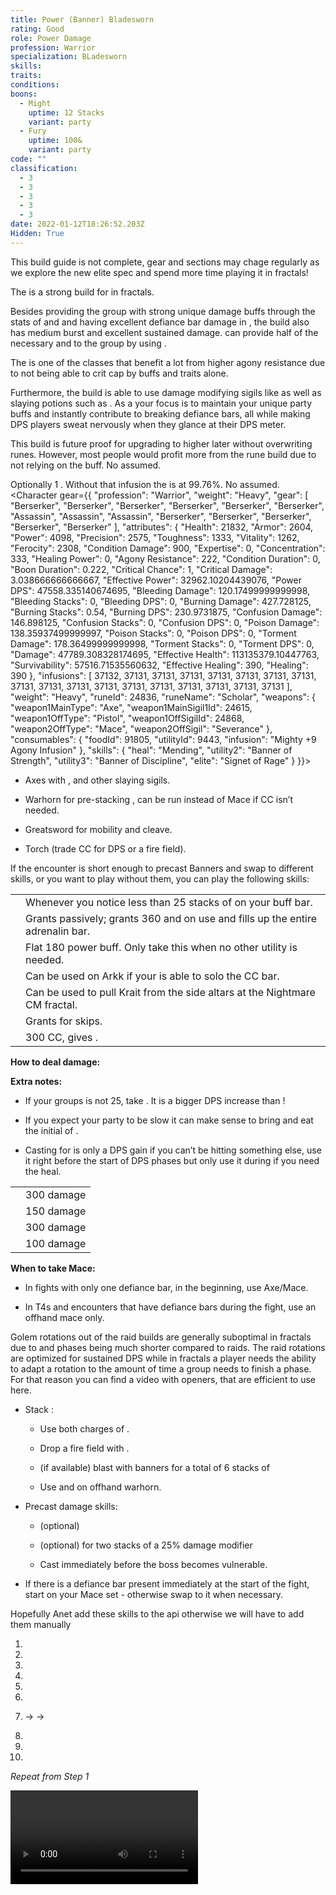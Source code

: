```yaml
---
title: Power (Banner) Bladesworn
rating: Good
role: Power Damage
profession: Warrior
specialization: BLadesworn
skills:
traits:
conditions:
boons:
  - Might
    uptime: 12 Stacks
    variant: party
  - Fury
    uptime: 100&
    variant: party
code: ""
classification:
  - 3
  - 3
  - 3
  - 3
  - 3
date: 2022-01-12T18:26:52.203Z
Hidden: True
---
```


<Warning>

This build guide is not complete, gear and sections may chage regularly as we explore the new elite spec and spend more time playing it in fractals!

</Warning>

The <Specialization text="Power Bladesworn" name="Bladesworn"/> is a strong build for <Specialization name="Warrior"/> in fractals.

Besides providing the group with strong unique damage buffs through the stats of <Skill name="Banner of Strength"/> and <Skill name="Banner of Discipline"/> and having excellent defiance bar damage in <Skill name="Tremor"/>, the build also has medium burst and excellent sustained damage. <Specialization name="Warrior"/> can provide half of the necessary <Boon name="Might"/> and <Boon name="Fury"/> to the group by using <Skill name="Forgreatjustice"/>.

The <Specialization text="Power Bladesworn" name="Bladesworn"/> is one of the classes that benefit a lot from higher agony resistance due to not being able to crit cap by buffs and traits alone.

Furthermore, the build is able to use damage modifying sigils like <Item name="Impact" type="Sigil"/> as well as slaying potions such as <Item name="Powerful Potion of Slaying Scarlets Armies"/>. As a <Specialization text="Banner Berserker" name="Berserker"/> your focus is to maintain your unique party buffs and instantly contribute to breaking defiance bars, all while making DPS players sweat nervously when they glance at their DPS meter.

<Divider text="Equipment"/>

<CharacterWithAr> 
<Character title="162 Agony Resistance + Scholar Rune" gear={{
  "profession": "Warrior",
  "weight": "Heavy",
  "gear": [
    "Assassin",
    "Berserker",
    "Berserker",
    "Berserker",
    "Berserker",
    "Berserker",
    "Assassin",
    "Assassin",
    "Assassin",
    "Assassin",
    "Assassin",
    "Berserker",
    "Berserker",
    "Berserker"
  ],
  "attributes": {
    "Health": 21732,
    "Armor": 2514,
    "Power": 4010,
    "Precision": 2575,
    "Toughness": 1243,
    "Vitality": 1252,
    "Ferocity": 2298,
    "Condition Damage": 900,
    "Expertise": 0,
    "Concentration": 243,
    "Healing Power": 0,
    "Agony Resistance": 162,
    "Condition Duration": 0,
    "Boon Duration": 0.162,
    "Critical Chance": 1,
    "Critical Damage": 3.032,
    "Effective Power": 32183.513399152507,
    "Power DPS": 46434.972932855,
    "Bleeding Damage": 120.17499999999998,
    "Bleeding Stacks": 0,
    "Bleeding DPS": 0,
    "Burning Damage": 427.728125,
    "Burning Stacks": 0.54,
    "Burning DPS": 230.9731875,
    "Confusion Damage": 146.898125,
    "Confusion Stacks": 0,
    "Confusion DPS": 0,
    "Poison Damage": 138.35937499999997,
    "Poison Stacks": 0,
    "Poison DPS": 0,
    "Torment Damage": 178.36499999999998,
    "Torment Stacks": 0,
    "Torment DPS": 0,
    "Damage": 46665.946120355,
    "Effective Health": 108724871.64179106,
    "Survivability": 55274.46448489632,
    "Effective Healing": 390,
    "Healing": 390
  },
    "infusions": [
      49432, 49432, 49432, 49432, 49432, 49432, 49432,
      49432, 49432, 49432, 49432, 49432, 49432, 49432,
      49432, 49432, 49432, 49432
    ],
    "weight": "Heavy",
    "runeId": 24836,
    "runeName": "Scholar",
    "weapons": {
      "weapon1MainType": "Axe",
      "weapon1MainSigil1Id": 24615,
      "weapon1OffType": "Pistol",
      "weapon1OffSigilId": 24868,
      "weapon2OffType": "Mace",
      "weapon2OffSigil": "Paralyzation"
    },
    "consumables": {
      "foodId": 91805,
      "utilityId": 9443,
      "infusion": "Mighty +9 Agony Infusion"
    },
    "skills": {
      "heal": "Mending",
      "utility2": "Banner of Strength",
      "utility3": "Banner of Discipline",
      "elite": "Signet of Rage"
    }
  }}
>

This build is future proof for upgrading to higher <Attribute name="Agony Resistance"/> later without overwriting runes. However, most people would profit more from the <Item name="eagle" text="Eagle"/> rune build due to not relying on the <Item name="scholar" text="Scholar"/> buff. No <Trait name="Spotter"/> assumed.

</Character> 
<Character title="162 Agony Resistance + Eagle Rune" gear={{
  "profession": "Warrior",
  "weight": "Heavy",
  "gear": [
    "Berserker",
    "Berserker",
    "Berserker",
    "Berserker",
    "Berserker",
    "Berserker",
    "Berserker",
    "Assassin",
    "Berserker",
    "Berserker",
    "Berserker",
    "Berserker",
    "Berserker",
    "Berserker"
  ],
  "attributes": {
    "Health": 21742,
    "Armor": 2514,
    "Power": 4015,
    "Precision": 2570,
    "Toughness": 1243,
    "Vitality": 1253,
    "Ferocity": 2299,
    "Condition Damage": 900,
    "Expertise": 0,
    "Concentration": 243,
    "Healing Power": 0,
    "Agony Resistance": 162,
    "Condition Duration": 0,
    "Boon Duration": 0.162,
    "Critical Chance": 0.9976190476190476,
    "Critical Damage": 3.0326666666666666,
    "Effective Power": 32179.29227973723,
    "Power DPS": 46428.882623094105,
    "Bleeding Damage": 120.17499999999998,
    "Bleeding Stacks": 0,
    "Bleeding DPS": 0,
    "Burning Damage": 427.728125,
    "Burning Stacks": 0.54,
    "Burning DPS": 230.9731875,
    "Confusion Damage": 146.898125,
    "Confusion Stacks": 0,
    "Confusion DPS": 0,
    "Poison Damage": 138.35937499999997,
    "Poison Stacks": 0,
    "Poison DPS": 0,
    "Torment Damage": 178.36499999999998,
    "Torment Stacks": 0,
    "Torment DPS": 0,
    "Damage": 46659.855810594105,
    "Effective Health": 108774901.49253733,
    "Survivability": 55299.89908110693,
    "Effective Healing": 390,
    "Healing": 390
  },
    "infusions": [
      37132, 49432, 49432, 49432, 49432, 49432, 49432,
      49432, 49432, 49432, 49432, 49432, 49432, 49432,
      49432, 49432, 49432, 49432
    ],
    "weight": "Heavy",
    "runeId": 24723,
    "runeName": "Eagle",
    "weapons": {
      "weapon1MainType": "Axe",
      "weapon1MainSigil1Id": 24615,
      "weapon1OffType": "Pistol",
      "weapon1OffSigilId": 24868,
      "weapon2OffType": "Mace",
      "weapon2OffSigil": "Paralyzation"
    },
    "consumables": {
      "foodId": 91805,
      "utilityId": 9443,
      "infusion": "Mighty +9 Agony Infusion"
    },
    "skills": {
      "heal": "Mending",
      "utility2": "Banner of Strength",
      "utility3": "Banner of Discipline",
      "elite": "Signet of Rage"
    },
  }}
>

Optionally 1 <Item id="37132"/>. Without that infusion the <Attribute name="Critical Chance"/> is at 99.76%. No <Trait name="Spotter"/> assumed.
</Character>
<Character gear={{
  "profession": "Warrior",
  "weight": "Heavy",
  "gear": [
    "Berserker",
    "Berserker",
    "Berserker",
    "Berserker",
    "Berserker",
    "Berserker",
    "Assassin",
    "Assassin",
    "Assassin",
    "Berserker",
    "Berserker",
    "Berserker",
    "Berserker",
    "Berserker"
  ],
  "attributes": {
    "Health": 21832,
    "Armor": 2604,
    "Power": 4098,
    "Precision": 2575,
    "Toughness": 1333,
    "Vitality": 1262,
    "Ferocity": 2308,
    "Condition Damage": 900,
    "Expertise": 0,
    "Concentration": 333,
    "Healing Power": 0,
    "Agony Resistance": 222,
    "Condition Duration": 0,
    "Boon Duration": 0.222,
    "Critical Chance": 1,
    "Critical Damage": 3.038666666666667,
    "Effective Power": 32962.10204439076,
    "Power DPS": 47558.335140674695,
    "Bleeding Damage": 120.17499999999998,
    "Bleeding Stacks": 0,
    "Bleeding DPS": 0,
    "Burning Damage": 427.728125,
    "Burning Stacks": 0.54,
    "Burning DPS": 230.9731875,
    "Confusion Damage": 146.898125,
    "Confusion Stacks": 0,
    "Confusion DPS": 0,
    "Poison Damage": 138.35937499999997,
    "Poison Stacks": 0,
    "Poison DPS": 0,
    "Torment Damage": 178.36499999999998,
    "Torment Stacks": 0,
    "Torment DPS": 0,
    "Damage": 47789.308328174695,
    "Effective Health": 113135379.10447763,
    "Survivability": 57516.71535560632,
    "Effective Healing": 390,
    "Healing": 390
  },
    "infusions": [
      37132, 37131, 37131, 37131, 37131, 37131, 37131,
      37131, 37131, 37131, 37131, 37131, 37131, 37131,
      37131, 37131, 37131, 37131
    ],
    "weight": "Heavy",
    "runeId": 24836,
    "runeName": "Scholar",
    "weapons": {
      "weapon1MainType": "Axe",
      "weapon1MainSigil1Id": 24615,
      "weapon1OffType": "Pistol",
      "weapon1OffSigilId": 24868,
      "weapon2OffType": "Mace",
      "weapon2OffSigil": "Severance"
    },
    "consumables": {
      "foodId": 91805,
      "utilityId": 9443,
      "infusion": "Mighty +9 Agony Infusion"
    },
    "skills": {
      "heal": "Mending",
      "utility2": "Banner of Strength",
      "utility3": "Banner of Discipline",
      "elite": "Signet of Rage"
    }
}}>


</Character>
</CharacterWithAr>

<Divider text="Build"/>

<Grid>
<GridItem sm="7">
<Traits traits1Id="4" traits1="Strength" traits1Selected="Peak Performance,Great Fortitude,Berserkers Power" traits2="Discipline" traits2Selected="Warriors Sprint,Doubled Standards,Axe Mastery" traits3Id="68" traits3="Bladesworn" traits3Selected="Unseen Sword,Fierce as Fire,Unyielding Dragon"/>

<Card title="Extra Weapons">

- Axes with <Item name="Night" type="Sigil" disableText/>, <Item name="Serpent Slaying" type="Sigil" disableText/> and other slaying sigils.

- Warhorn for pre-stacking <Boon name="Might"/>, can be run instead of Mace if CC isn’t needed.

- Greatsword for mobility and cleave.

- Torch (trade CC for DPS or a fire field).

</Card>
<Card title="DPS Skills">

If the encounter is short enough to precast Banners and swap to different skills, or you want to play without them, you can play the following skills:

<Skills unembossed heal="Mending" utility1="Signet of Might" utility2="Signet of Fury" utility3="Flow Stabilizer" elite="Signet of Rage"/>

</Card>
</GridItem>

<GridItem sm="5">
<Card title="Situational Skills">

|                                                           |                                                                                                                                                                                              |
| --------------------------------------------------------- | -------------------------------------------------------------------------------------------------------------------------------------------------------------------------------------------- |
| <Skill name="For Great Justice!" size="big" disableText/> | Whenever you notice less than 25 stacks of <Boon name="Might"/> on your buff bar.                                                                                                            |
| <Skill name="Signet of fury" size="big" disableText/>     | Grants <Attribute name="Precision" text="180 Precision"/> passively; grants 360 <Attribute name="Precision"/> and <Attribute name="Ferocity"/> on use and fills up the entire adrenalin bar. |
| <Skill name="Signet of might" size="big" disableText/>    | Flat 180 power buff. Only take this when no other utility is needed.                                                                                                                         |
| <Skill name="Battle Standard" size="big" disableText/>    | Can be used on Arkk if your <Specialization name="Renegade"/> is able to solo the CC bar.                                                                                                    |
| <Skill name="onmymark" size="big" disableText/>           | Can be used to pull Krait from the side altars at the Nightmare CM fractal.                                                                                                                  |
| <Skill name="featherfootgrace" size="big" disableText/>   | Grants <Effect name="Superspeed"/> for skips.                                                                                                                                                |
| <Skill name="bullscharge" size="big" disableText/>        | 300 CC, gives <Trait name="Peakperformance"/>.                                                                                                                                               |

</Card>
</GridItem>
</Grid>

<Divider text="Details"/>

<Grid>
<GridItem sm="8">

**How to deal damage:**

**Extra notes:**

- If your groups <Boon name="Might"/> is not 25, take <Skill name="Forgreatjustice"/>. It is a bigger DPS increase than <Skill name="signetofmight"/>!

- If you expect your party to be slow it can make sense to bring <Trait name="smashbrawler"/> and eat the initial <Control name="Stun"/> of <Skill name="headbutt"/>.

- Casting <Skill name="Mending"/> for <Trait name="Peak Performance"/> is only a DPS gain if you can’t be hitting something else, use it right before the start of DPS phases but only use it during if you need the heal.

</GridItem>

<GridItem sm="4">
<Card title="CC skills">

|                              |            |
| ---------------------------- | ---------- |
| <Skill name="bullscharge"/>  | 300 damage |
| <Skill id="14502"/>          | 150 damage |
| <Skill id="14415"/>          | 300 damage |
| <Skill id="14503"/>          | 100 damage |

**When to take Mace:**

- In fights with only one defiance bar, in the beginning, use Axe/Mace.

- In T4s and encounters that have defiance bars during the fight, use an offhand mace only.

</Card>
</GridItem>
</Grid>

<Divider text="Rotation / Skill usage"/>

<Grid>
<GridItem xs="12" sm="6">
<Card title="Information">

Golem rotations out of the raid builds are generally suboptimal in fractals due to <Effect name="Exposed"/> and phases being much shorter compared to raids. The raid rotations are optimized for sustained DPS while in fractals a player needs the ability to adapt a rotation to the amount of time a group needs to finish a phase.\
For that reason you can find a video with openers, that are efficient to use here.

</Card>
</GridItem>

<GridItem xs="12" sm="6">

<Card title="Precasting">

- Stack <Boon name="Might"/>:

  - Use both charges of <Skill name="For Great Justice!"/>.

  - Drop a fire field with <Skill name="Flames of War"/>.

  - (if available) blast with banners for a total of 6 stacks of <Boon name="Might"/>

  - Use <Skill name="Call of Valor"/> and <Skill id="14393"/> on offhand warhorn.

- Precast damage skills:

  - (optional) <Skill name="Flames of War"/>

  - (optional) <Skill id="14393"/> for two stacks of a 25% damage modifier

  - Cast <Skill name="Mending"/> immediately before the boss becomes vulnerable.

- If there is a defiance bar present immediately at the start of the fight, start on your Mace set - otherwise swap to it when necessary.

</Card>

</GridItem>

<GridItem xs="12" sm="6">

<Card title="Golem Rotation">

Hopefully Anet add these skills to the api otherwise we will have to add them manually

1. <Skill name="Cyclone Trigger"/>

2. <Skill name="Sheathe Gunsaber"/>

3. <Skill name="Dragons Roar"/>

4. <Skill name="Gunstinger"/>

5. <Skill name="Cyclone Axe"/>

6. <Skill name="Throw Axe"/>

7. <Skill name="Chop"/> -> <Skill name="Double Chop"/> -> <Skill name="Triple Chop"/>

8. <Skill name="Unsheathe Gunsaber"/> 

9. <Skill name="Dragon Trigger"/>

10. <Skill name="Dragon Slash-Force"/>

_Repeat from Step 1_

</Card>

</GridItem>

<GridItem xs="12" sm="6">
<Card title="Golem Rotation">

<Video youtube="" caption=""/>
</Card>
</GridItem>
</Grid>
